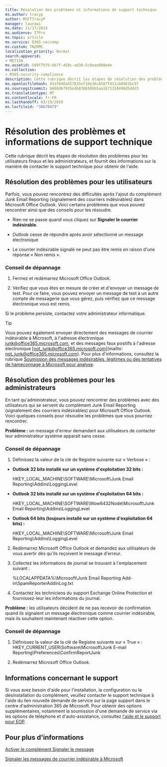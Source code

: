 ```yaml
---
title: Résolution des problèmes et informations de support technique
ms.author: tracyp
author: MSFTTracyP
manager: laurawi
ms.date: 11/17/2014
ms.audience: ITPro
ms.topic: article
ms.service: O365-seccomp
ms.custom: TN2DMC
localization_priority: Normal
search.appverid:
- MET150
ms.assetid: 5d9f75f5-bb7f-458c-ad30-5c8eae0b0e4e
ms.collection:
- M365-security-compliance
description: Cette rubrique décrit les étapes de résolution des problèmes pour les utilisateurs finaux et les administrateurs, et fournit des informations sur la manière de contacter le support technique pour obtenir de l'aide.
ms.openlocfilehash: 43af048a457835ef16e36c8587f811cb0963bc97
ms.sourcegitcommit: b688d67935edb036658bb5aa1671328498d5ddd3
ms.translationtype: MT
ms.contentlocale: fr-FR
ms.lasthandoff: 03/19/2019
ms.locfileid: "30670479"
---
```

# <a name="troubleshooting-and-support-information"></a>Résolution des problèmes et informations de support technique

Cette rubrique décrit les étapes de résolution des problèmes pour les utilisateurs finaux et les administrateurs, et fournit des informations sur la manière de contacter le support technique pour obtenir de l'aide.
  
## <a name="troubleshooting-for-users"></a>Résolution des problèmes pour les utilisateurs

Parfois, vous pouvez rencontrez des difficultés après l'ajout du complément Junk Email Reporting (signalement des courriers indésirables) dans Microsoft Office Outlook. Voici certains problèmes que vous pouvez rencontrer ainsi que des conseils pour les résoudre. 
  
- Rien ne se passe quand vous cliquez sur **Signaler le courrier indésirable**.
    
- Outlook cesse de répondre après avoir sélectionné un message électronique
    
- Le courrier indésirable signalé ne peut pas être remis en raison d'une réponse « Non remis ».
    
### <a name="troubleshooting-tip"></a>Conseil de dépannage

1. Fermez et redémarrez Microsoft Office Outlook.
    
2. Vérifiez que vous êtes en mesure de créer et d'envoyer un message de test. Pour ce faire, vous pouvez envoyer un message de test à un autre compte de messagerie que vous gérez, puis vérifiez que ce message électronique vous est remis.
    
Si le problème persiste, contactez votre administrateur informatique.
  
> [!TIP]
> Vous pouvez également envoyer directement des messages de courrier indésirable à Microsoft, à l'adresse électronique [junk@office365.microsoft.com](mailto:junk@office365.microsoft.com), et des messages faux positifs à l'adresse électronique [not_junk@office365.microsoft.com](mailto: not_junk@office365.microsoft.com). Pour plus d'informations, consultez la rubrique [Soumission des messages indésirables, légitimes ou des tentatives de hameçonnage à Microsoft pour analyse](submit-spam-non-spam-and-phishing-scam-messages-to-microsoft-for-analysis.md). 
  
## <a name="troubleshooting-for-administrators"></a>Résolution des problèmes pour les administrateurs

En tant qu'administrateur, vous pouvez rencontrer des problèmes avec des utilisateurs qui se servent du complément Junk Email Reporting (signalement des courriers indésirables) pour Microsoft Office Outlook. Voici quelques conseils pour résoudre les problèmes que vous pourriez rencontrer. 
  
 **Problème :** un message d'erreur demandant aux utilisateurs de contacter leur administrateur système apparaît sans cesse. 
  
### <a name="troubleshooting-tip"></a>Conseil de dépannage

1. Définissez la valeur de la clé de Registre suivante sur « Verbose » :
    
  - **Outlook 32 bits installé sur un système d'exploitation 32 bits :**
    
    HKEY_LOCAL_MACHINE\SOFTWARE\Microsoft\Junk Email Reporting\Addins\LoggingLevel
    
  - **Outlook 32 bits installé sur un système d'exploitation 64 bits :**
    
    HKEY_LOCAL_MACHINE\SOFTWARE\Wow6432Node\Microsoft\Junk Email Reporting\Addins\LoggingLevel
    
  - **Outlook 64 bits (toujours installé sur un système d'exploitation 64 bits) :**
    
    HKEY_LOCAL_MACHINE\SOFTWARE\Microsoft\Junk Email Reporting\Addins\LoggingLevel
    
2. Redémarrez Microsoft Office Outlook et demandez aux utilisateurs de vous avertir dès qu'ils reçoivent le message d'erreur.
    
3. Collectez les informations de journal se trouvant à l'emplacement suivant : 
    
    %LOCALAPPDATA%\Microsoft\Junk Email Reporting Add-in\SpamReporterAddinLog.txt
    
4. Contactez les techniciens du support Exchange Online Protection et fournissez-leur les informations du journal. 
    
 **Problème :** les utilisateurs décident de ne pas recevoir de confirmation quand ils signalent un message électronique comme courrier indésirable, mais ils souhaitent maintenant réactiver cette option. 
  
### <a name="troubleshooting-tip"></a>Conseil de dépannage

1. Définissez la valeur de la clé de Registre suivante sur « True » : HKEY_CURRENT_USER\Software\Microsoft\Junk E-mail Reporting\Preferences\ConfirmReportJunk
    
2. Redémarrez Microsoft Office Outlook.
    
## <a name="support-information"></a>Informations concernant le support

Si vous avez besoin d'aide pour l'installation, la configuration ou la désinstallation du complément, veuillez contacter le support technique à l'aide du lien nouvelle demande de service sur la page support dans le centre d'administration 365 de Microsoft. Pour obtenir des options supplémentaires, notamment la soumission d'une demande de service via les options de téléphone et d'auto-assistance, consultez [l'aide et le support pour EOP](eop/help-and-support-for-eop.md).
  
## <a name="for-more-information"></a>Pour plus d'informations

[Activer le complément Signaler le message](https://support.office.com/article/4250c4bc-6102-420b-9e0a-a95064837676)
  
[Signaler les messages de courrier indésirable à Microsoft](report-junk-email-messages-to-microsoft.md)
  

